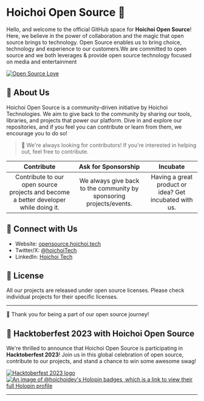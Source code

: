 
# Hoichoi Open Source 🚀

Hello, and welcome to the official GitHub space for **Hoichoi Open Source**! Here, we believe in the power of collaboration and the magic that open source brings to technology. Open Source enables us to bring choice, technology and experience to our customers.We are committed to open source and we both leverages & provide open source technology focused on media and entertainment



[![Open Source Love](https://badges.frapsoft.com/os/v2/open-source.svg?v=103)](https://opensource.hoichoi.tech)



## 📖 About Us

Hoichoi Open Source is a community-driven initiative by Hoichoi Technologies. We aim to give back to the community by sharing our tools, libraries, and projects that power our platform. Dive in and explore our repositories, and if you feel you can contribute or learn from them, we encourage you to do so!



> 🤝 We're always looking for contributors! If you're interested in helping out, feel free to contribute.

| Contribute | Ask for Sponsorship | Incubate |
|:----------:|:-------------------:|:--------:|
| Contribute to our open source projects and become a better developer while doing it. | We always give back to the community by sponsoring projects/events. | Having a great product or idea? Get incubated with us. |


## 💬 Connect with Us

- Website: [opensource.hoichoi.tech](https://opensource.hoichoi.tech)
- Twitter/X: [@hoichoiTech](https://twitter.com/hoichoitech)
- LinkedIn: [Hoichoi Tech](https://www.linkedin.com/company/hoichoitech)

## 📜 License

All our projects are released under open source licenses. Please check individual projects for their specific licenses.

---

💖 Thank you for being a part of our open source journey!

## 🎉 Hacktoberfest 2023 with Hoichoi Open Source

We're thrilled to announce that Hoichoi Open Source is participating in **Hacktoberfest 2023**! Join us in this global celebration of open source, contribute to our projects, and stand a chance to win some awesome swag!

[![Hacktoberfest 2023 logo](https://hacktoberfest.com/_next/static/media/opengraph.e5fafe07.png)](https://hacktoberfest.com/) 
<br>
[![An image of @hoichoidev's Holopin badges, which is a link to view their full Holopin profile](https://holopin.me/hoichoidev)](https://holopin.io/@hoichoidev)



---



